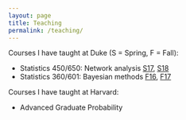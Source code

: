 ```yaml
---
layout: page
title: Teaching
permalink: /teaching/
---
```


Courses I have taught at Duke (S = Spring, F = Fall):

* Statistics 450/650: Network analysis [S17](http://www2.stat.duke.edu/courses/Spring17/sta650.001/), [S18](http://www2.stat.duke.edu/courses/Spring18/Sta450.650)
* Statistics 360/601: Bayesian methods [F16](http://www2.stat.duke.edu/courses/Fall16/sta601.001/), [F17](http://www2.stat.duke.edu/courses/Fall17/sta601.001/)

Courses I have taught at Harvard:

* Advanced Graduate Probability
